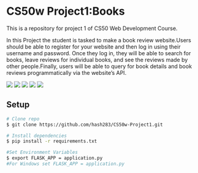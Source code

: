 # CS50w Project1:Books

This is a repository for project 1 of CS50 Web Development Course.

In this Project the student is tasked to make a book review website.Users should be able to register for your website and then log in using their username and password. Once they log in, they will be able to search for books, leave reviews for individual books, and see the reviews made by other people.Finally, users will be able to query for book details and book reviews programmatically via the website’s API.

![](https://i.imgur.com/G2Sk012.png)
![](https://i.imgur.com/g3jB9r3.png)
![](https://i.imgur.com/gna4sds.png)
![](https://i.imgur.com/SsdAzMJ.png)
![](https://i.imgur.com/YWVxJYB.png)

## Setup
```bash
# Clone repo
$ git clone https://github.com/hash283/CS50w-Project1.git

# Install dependencies
$ pip install -r requirements.txt

#Set Environment Variables
$ export FLASK_APP = application.py
#For Windows set FLASK_APP = application.py
```
